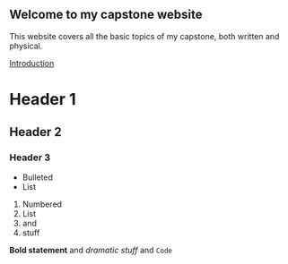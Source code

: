 ## Welcome to my capstone website

This website covers all the basic topics of my capstone, both written and physical.

[Introduction](intro)

# Header 1
## Header 2
### Header 3

- Bulleted
- List

1. Numbered
1. List
1. and
1. stuff

**Bold statement** and _dramatic stuff_ and `Code`
